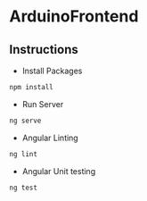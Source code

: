 # ArduinoFrontend

## Instructions

* Install Packages

```bash
npm install
```

* Run Server

```bash
ng serve
```

* Angular Linting

```bash
ng lint
```

* Angular Unit testing

```bash
ng test
```
